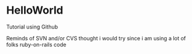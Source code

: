 # HelloWorld
Tutorial using Github

Reminds of SVN and/or CVS thought i would try since i am using a lot of folks ruby-on-rails code
